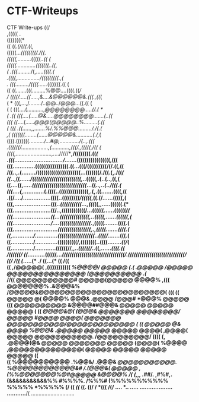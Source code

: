 # CTF-Writeups
CTF Write-ups
                                                              ((/                                                       
                                                          ,((((( .                                                      
                                                          ((((((((*                                                     
                                                     ((  ((.*(/(((.*((,                                                 
                                                   (((((...*((((((((/./((.                                              
                                                 (((((,.........*(((((*..(( (                                           
                                                (((((.............(((((((..((,                                          
                                             ( .(((*........./(,.....*((((*.*(                                          
                                             .((((,.............../(((((((((.,(                                         
                                           .  (((........./((((......*(((((((.(( (                                      
                                           (( ((.......(((.........%@@....((((.((*/                                     
                                      /    ((((/.....((.....,&....&@@@@@@&.(((.,((*(                                    
                                     (   *  (((,...,/......../*..*@@../@@@...((.(( (                                    
                                     (   (  (((....(....*.......,@@@@@@@@.....(/.( *                                    
                                     ( .((  (((....(.....@&.....@@@@@@@@.......(..((                                    
                                       (((  ((*....(*......@@@(@@@@@..%.........(.((                                    
                                    (  ((( .((......,,.......%/.%%@@@........././(.(                                    
                                   ,(  (((((((........(......@@@@@&...........(./,*(                                    
                                 ((((.(((((((..........*/...#@,............./(..,.(((                                   
                               .((((((/..................,(............,(((/.,(((((,/(( (                               
                              ((((,........................,.*.../////*****,/((((((((.((*(                              
                            .(((............................/.......*(((((((((((((((((,(((                              
                            (((.............(((((((((((((((((.((...(((/((((((((((/(/.((,((                              
                           /((..,.(......../((((((((((((((((((((((...(((((((/./((.(,./((*(                              
                           ((*..,((*....../(((((((((((((((((((((((((,..*(((((,.(..(..,((,(                              
                           ((....((,.....*((((((((((((((((((((((((((((*...((*..,..(../(((.(                             
                          (((....(,............*(.((((..(((((((((((((((,.(,.((.......((((,((                            
                         .((/..../................((((..(((((((((*/(((((*,((.(/......(((((,(                            
                         (((,.....................(((*..(((((((((((...,(((*((,,.....((((((.(*                           
                         (((......................((/..,((((((((((((/...((((((......((((((*((                           
                         (((......................((...(((((((((((((((,..(((((,......((((((,(                           
                         (((....................../....((((((((((((((((*.,(((((........((((.(                           
                         (((..........................*(((((((((((((((((,.,(((((.......((((.(                           
                         ((,............/.............(((((((((((((((((((..((((/.......*(((.(                           
                         ((............./.............((((((((((/,((((((((..((((........*((/*(                          
                         ((............./............((((((//**,,..*((((((/..*((,......*((((.((                         
          /((((((/       ((..........*((((((...*((((((((((((((((((((((((((((((((/.(((((((((((((((((((((((((((((/        
     ((/          /((    (*.....(*           ./         ((...(*                 ((                               /((    
   ((    ,/@@@@@(   ,((((((((((((    *%@@@@/     @@@@@   *(.(   .@@@@@  /@@@@@      @@@@@@@@@@@@@@@ (@@@@@@@@@@*   .(*  
//((   @@@@@@@@@@@#                @@@@@(@@@@@   @@@@%   ,(((   @@@@@@@% .&@@@&%  /@@@@@&@@@@@@@@@@@@@@@@@@@@@@@@(   (((
((    @@@@@ @( @@@@%  @@@&  .@@@@  /@@@#  *@@@%  @@@@@   (((   @@@@@@@@@@  &@@@@##@@@&   @@@@@      @@@@@    @@@@@     (
((    *@@@@&@(  (@@@&   @@@@@@@      @@@@@@@@/   @@@@@        #@@@@  @@@@(   @@@@@@@     @@@@@@@@@@@/@@@@@@@@@@@@@     (
 ((   @@@@@ @&  @@@@     %@@@&    .@@@@@  @@@@@* @@@@@       @@@@(  ,@@@@(    @@@@@    @@@@@@@@@@@. /@@@@@@@@@@/    ((((
 (,   .@@@@(@& @@@@@    @@@@@@@   @@@@@   (@@@@( %@@@@     ,@@@@@@@@@@@@@@(    @@@@@   @@@@@        @@@@@  @@@@@    ((  
 ((    %@@@@@@@@@@   .%@@&/ .@@@& *@@@@@@@@@@@.  %@@@@@@@@@@@@&#   /.(@@@&(    @@@@@  ,(%%@@@@@@@%@#@@@@@   &@@@@%   /( 
  (,,,    .*##/.                      ,#%#,.     (&&&&&&&&&&&%%        #%%%%.  /%%%#   (%%%%%%%%%%% %%%%%    *%%%%%   (/
  (( *((*        ((.      ((/      /                             *(((                                                /(/
           ....              *..      .....    ...................    ...........**/(  .............................   
